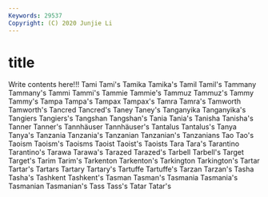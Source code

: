```yaml
---
Keywords: 29537
Copyright: (C) 2020 Junjie Li
---
```


# title

Write contents here!!!
Tami 
Tami's 
Tamika 
Tamika's 
Tamil 
Tamil's 
Tammany 
Tammany's 
Tammi 
Tammi's
Tammie 
Tammie's 
Tammuz 
Tammuz's 
Tammy 
Tammy's 
Tampa 
Tampa's 
Tampax 
Tampax's
Tamra 
Tamra's 
Tamworth 
Tamworth's 
Tancred 
Tancred's 
Taney 
Taney's 
Tanganyika 
Tanganyika's
Tangiers 
Tangiers's 
Tangshan 
Tangshan's 
Tania 
Tania's 
Tanisha 
Tanisha's 
Tanner 
Tanner's
Tannhäuser 
Tannhäuser's 
Tantalus 
Tantalus's 
Tanya 
Tanya's 
Tanzania 
Tanzania's 
Tanzanian 
Tanzanian's
Tanzanians 
Tao 
Tao's 
Taoism 
Taoism's 
Taoisms 
Taoist 
Taoist's 
Taoists 
Tara
Tara's 
Tarantino 
Tarantino's 
Tarawa 
Tarawa's 
Tarazed 
Tarazed's 
Tarbell 
Tarbell's 
Target
Target's 
Tarim 
Tarim's 
Tarkenton 
Tarkenton's 
Tarkington 
Tarkington's 
Tartar 
Tartar's 
Tartars
Tartary 
Tartary's 
Tartuffe 
Tartuffe's 
Tarzan 
Tarzan's 
Tasha 
Tasha's 
Tashkent 
Tashkent's
Tasman 
Tasman's 
Tasmania 
Tasmania's 
Tasmanian 
Tasmanian's 
Tass 
Tass's 
Tatar 
Tatar's

